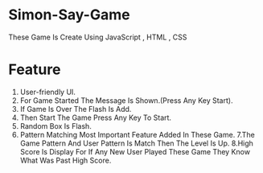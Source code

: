 ﻿# Simon-Say-Game
 These Game Is Create Using JavaScript , HTML , CSS 
# Feature 
1. User-friendly UI.
2. For Game Started The Message Is Shown.(Press Any Key Start).
3. If Game Is Over The Flash Is Add.
4. Then Start The Game Press Any Key To Start.
5. Random Box Is Flash.
6. Pattern Matching Most Important Feature Added In These Game.
7.The Game Pattern And User Pattern Is Match Then The Level Is Up.
8.High Score Is Display For If Any New User Played These Game They Know
What Was Past High Score.
